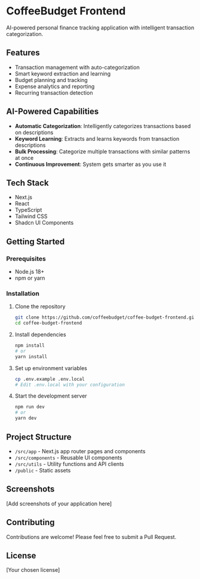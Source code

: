 # CoffeeBudget Frontend

AI-powered personal finance tracking application with intelligent transaction categorization.

## Features

- Transaction management with auto-categorization
- Smart keyword extraction and learning
- Budget planning and tracking
- Expense analytics and reporting
- Recurring transaction detection

## AI-Powered Capabilities

- **Automatic Categorization**: Intelligently categorizes transactions based on descriptions
- **Keyword Learning**: Extracts and learns keywords from transaction descriptions
- **Bulk Processing**: Categorize multiple transactions with similar patterns at once
- **Continuous Improvement**: System gets smarter as you use it

## Tech Stack

- Next.js
- React
- TypeScript
- Tailwind CSS
- Shadcn UI Components

## Getting Started

### Prerequisites

- Node.js 18+
- npm or yarn

### Installation

1. Clone the repository
   ```bash
   git clone https://github.com/coffeebudget/coffee-budget-frontend.git
   cd coffee-budget-frontend
   ```

2. Install dependencies
   ```bash
   npm install
   # or
   yarn install
   ```

3. Set up environment variables
   ```bash
   cp .env.example .env.local
   # Edit .env.local with your configuration
   ```

4. Start the development server
   ```bash
   npm run dev
   # or
   yarn dev
   ```

## Project Structure

- `/src/app` - Next.js app router pages and components
- `/src/components` - Reusable UI components
- `/src/utils` - Utility functions and API clients
- `/public` - Static assets

## Screenshots

[Add screenshots of your application here]

## Contributing

Contributions are welcome! Please feel free to submit a Pull Request.

## License

[Your chosen license]
